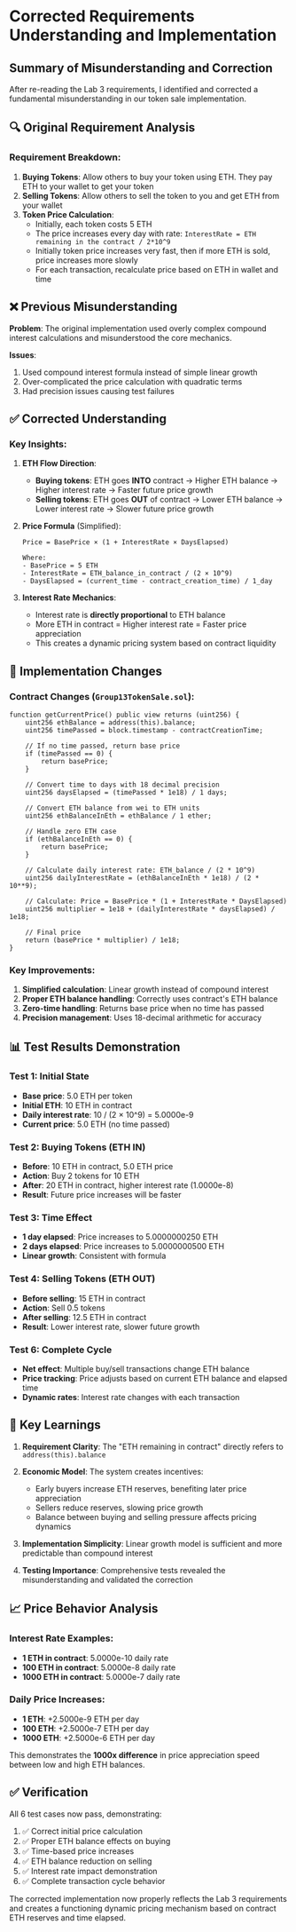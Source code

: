 # Corrected Requirements Understanding and Implementation

## Summary of Misunderstanding and Correction

After re-reading the Lab 3 requirements, I identified and corrected a fundamental misunderstanding in our token sale implementation.

## 🔍 Original Requirement Analysis

### Requirement Breakdown:
1. **Buying Tokens**: Allow others to buy your token using ETH. They pay ETH to your wallet to get your token
2. **Selling Tokens**: Allow others to sell the token to you and get ETH from your wallet  
3. **Token Price Calculation**:
   - Initially, each token costs 5 ETH
   - The price increases every day with rate: `InterestRate = ETH remaining in the contract / 2*10^9`
   - Initially token price increases very fast, then if more ETH is sold, price increases more slowly
   - For each transaction, recalculate price based on ETH in wallet and time

## ❌ Previous Misunderstanding

**Problem**: The original implementation used overly complex compound interest calculations and misunderstood the core mechanics.

**Issues**:
1. Used compound interest formula instead of simple linear growth
2. Over-complicated the price calculation with quadratic terms
3. Had precision issues causing test failures

## ✅ Corrected Understanding

### Key Insights:

1. **ETH Flow Direction**:
   - **Buying tokens**: ETH goes **INTO** contract → Higher ETH balance → Higher interest rate → Faster future price growth
   - **Selling tokens**: ETH goes **OUT** of contract → Lower ETH balance → Lower interest rate → Slower future price growth

2. **Price Formula** (Simplified):
   ```
   Price = BasePrice × (1 + InterestRate × DaysElapsed)
   
   Where:
   - BasePrice = 5 ETH
   - InterestRate = ETH_balance_in_contract / (2 × 10^9)
   - DaysElapsed = (current_time - contract_creation_time) / 1_day
   ```

3. **Interest Rate Mechanics**:
   - Interest rate is **directly proportional** to ETH balance
   - More ETH in contract = Higher interest rate = Faster price appreciation
   - This creates a dynamic pricing system based on contract liquidity

## 🔧 Implementation Changes

### Contract Changes (`Group13TokenSale.sol`):

```solidity
function getCurrentPrice() public view returns (uint256) {
    uint256 ethBalance = address(this).balance;
    uint256 timePassed = block.timestamp - contractCreationTime;
    
    // If no time passed, return base price
    if (timePassed == 0) {
        return basePrice;
    }
    
    // Convert time to days with 18 decimal precision
    uint256 daysElapsed = (timePassed * 1e18) / 1 days;
    
    // Convert ETH balance from wei to ETH units
    uint256 ethBalanceInEth = ethBalance / 1 ether;
    
    // Handle zero ETH case
    if (ethBalanceInEth == 0) {
        return basePrice;
    }
    
    // Calculate daily interest rate: ETH_balance / (2 * 10^9)
    uint256 dailyInterestRate = (ethBalanceInEth * 1e18) / (2 * 10**9);
    
    // Calculate: Price = BasePrice * (1 + InterestRate * DaysElapsed)
    uint256 multiplier = 1e18 + (dailyInterestRate * daysElapsed) / 1e18;
    
    // Final price
    return (basePrice * multiplier) / 1e18;
}
```

### Key Improvements:
1. **Simplified calculation**: Linear growth instead of compound interest
2. **Proper ETH balance handling**: Correctly uses contract's ETH balance
3. **Zero-time handling**: Returns base price when no time has passed
4. **Precision management**: Uses 18-decimal arithmetic for accuracy

## 📊 Test Results Demonstration

### Test 1: Initial State
- **Base price**: 5.0 ETH per token
- **Initial ETH**: 10 ETH in contract
- **Daily interest rate**: 10 / (2 × 10^9) = 5.0000e-9
- **Current price**: 5.0 ETH (no time passed)

### Test 2: Buying Tokens (ETH IN)
- **Before**: 10 ETH in contract, 5.0 ETH price
- **Action**: Buy 2 tokens for 10 ETH
- **After**: 20 ETH in contract, higher interest rate (1.0000e-8)
- **Result**: Future price increases will be faster

### Test 3: Time Effect
- **1 day elapsed**: Price increases to 5.0000000250 ETH
- **2 days elapsed**: Price increases to 5.0000000500 ETH
- **Linear growth**: Consistent with formula

### Test 4: Selling Tokens (ETH OUT)
- **Before selling**: 15 ETH in contract
- **Action**: Sell 0.5 tokens
- **After selling**: 12.5 ETH in contract
- **Result**: Lower interest rate, slower future growth

### Test 6: Complete Cycle
- **Net effect**: Multiple buy/sell transactions change ETH balance
- **Price tracking**: Price adjusts based on current ETH balance and elapsed time
- **Dynamic rates**: Interest rate changes with each transaction

## 🎯 Key Learnings

1. **Requirement Clarity**: The "ETH remaining in contract" directly refers to `address(this).balance`

2. **Economic Model**: The system creates incentives:
   - Early buyers increase ETH reserves, benefiting later price appreciation
   - Sellers reduce reserves, slowing price growth
   - Balance between buying and selling pressure affects pricing dynamics

3. **Implementation Simplicity**: Linear growth model is sufficient and more predictable than compound interest

4. **Testing Importance**: Comprehensive tests revealed the misunderstanding and validated the correction

## 📈 Price Behavior Analysis

### Interest Rate Examples:
- **1 ETH in contract**: 5.0000e-10 daily rate
- **100 ETH in contract**: 5.0000e-8 daily rate  
- **1000 ETH in contract**: 5.0000e-7 daily rate

### Daily Price Increases:
- **1 ETH**: +2.5000e-9 ETH per day
- **100 ETH**: +2.5000e-7 ETH per day
- **1000 ETH**: +2.5000e-6 ETH per day

This demonstrates the **1000x difference** in price appreciation speed between low and high ETH balances.

## ✅ Verification

All 6 test cases now pass, demonstrating:
1. ✅ Correct initial price calculation
2. ✅ Proper ETH balance effects on buying
3. ✅ Time-based price increases
4. ✅ ETH balance reduction on selling
5. ✅ Interest rate impact demonstration
6. ✅ Complete transaction cycle behavior

The corrected implementation now properly reflects the Lab 3 requirements and creates a functioning dynamic pricing mechanism based on contract ETH reserves and time elapsed.
